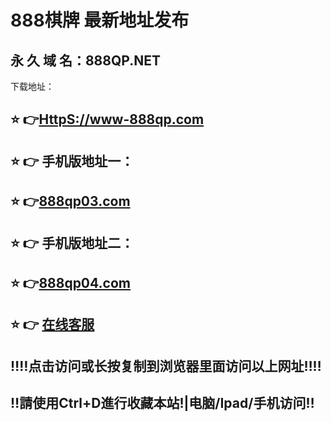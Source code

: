 # 888棋牌 最新地址发布 
## 永 久 域 名：888QP.NET
下载地址：
## ⭐️ 👉<a href="http://www-888qp.com">HttpS://www-888qp.com</a>
## ⭐️ 👉 手机版地址一：
## ⭐️ 👉<a href="http://www.888qp03.com">888qp03.com</a>
## ⭐️ 👉 手机版地址二：
## ⭐️ 👉<a href="http://www.888qp04.com">888qp04.com</a>
## ⭐️ 👉  <a href="https://www.888qpkf.com">在线客服</a>
## ‼️‼️点击访问或长按复制到浏览器里面访问以上网址‼️‼️
## ‼️請使用Ctrl+D進行收藏本站!|电脑/Ipad/手机访问‼️
